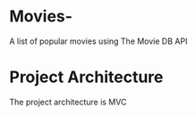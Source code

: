 # Movies-
A list of popular movies using The Movie DB API


# Project Architecture
The project architecture is MVC

